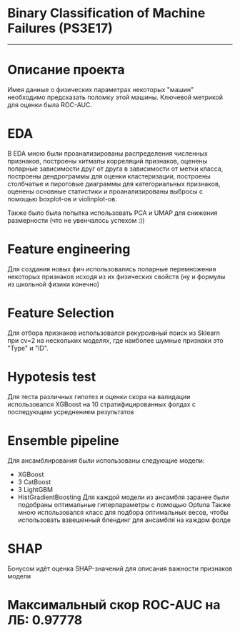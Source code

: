 </div>
<img src="https://komarev.com/ghpvc/?username=ErokhinVi&style=flat-square&color=blue" alt=""/>

# Binary Classification of Machine Failures (PS3E17)
---
# Описание проекта
Имея данные о физических параметрах некоторых "машин" необходимо предсказать поломку этой машины. Ключевой метрикой для оценки была ROC-AUC.


# EDA
В EDA мною были проанализированы распределения численных признаков, построены хитмапы корреляций признаков, оценены попарные зависимости друг от друга в зависимости от метки класса, построены дендрограммы для оценки кластеризации, построены столбчатые и пироговые диаграммы для категориальных признаков, оценены основные статистики и проанализированы выбросы с помощью boxplot-ов и violinplot-ов.

Также было была попытка использовать PCA и UMAP для снижения размерности (что не увенчалось успехом :))


# Feature engineering
Для создания новых фич использовались попарные перемножения некоторых признаков исходя из их физических свойств (ну и формулы из школьной физики конечно)

# Feature Selection
Для отбора признаков использовался рекурсивный поиск из Sklearn при cv=2 на нескольких моделях, где наиболее шумные признаки это "Type" и "ID".
# Hypotesis test
Для теста различных гипотез и оценки скора на валидации использовался XGBoost на 10 стратифицированных фолдах с последующем усреднением результатов
# Ensemble pipeline
Для ансамблирования были использованы следующие модели: 
 - XGBoost
 - 3 CatBoost
 - 3 LightGBM
 - HistGradientBoosting
Для каждой модели из ансамбля заранее были подобраны оптимальные гиперпараметры с помощью Optuna
Также мною использовался класс для подбора оптимальных весов, чтобы использовать взвешенный блендинг для ансамбля на каждом фолде
# SHAP
Бонусом идёт оценка SHAP-значений для описания важности признаков модели
# Максимальный скор ROC-AUC на ЛБ: 0.97778 
